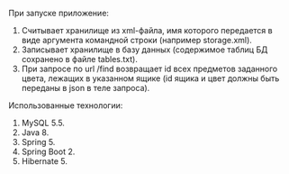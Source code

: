 При запуске приложение:
1. Считывает хранилище из xml-файла, имя которого передается в виде аргумента командной строки (например storage.xml).
2. Записывает хранилище в базу данных (содержимое таблиц БД сохранено в файле tables.txt).
3. При запросе по url /find возвращает id всех предметов заданного цвета, лежащих в указанном ящике (id ящика и цвет должны быть переданы в json в теле запроса).

Использованные технологии:
1. MySQL 5.5.
2. Java 8.
3. Spring 5.
4. Spring Boot 2.
5. Hibernate 5.
